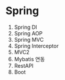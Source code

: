# Spring
1. Spring DI
2. Spring AOP
3. Spring MVC
4. Spring Interceptor
5. MVC2
6. Mybatis 연동
7. RestAPI
8. Boot
